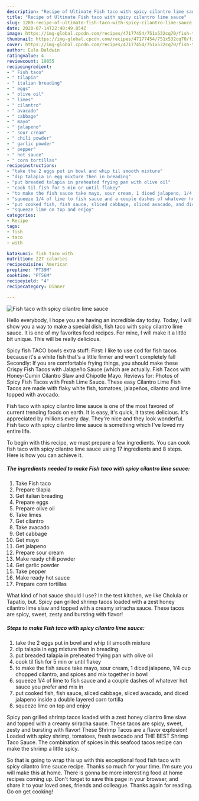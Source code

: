 ```yaml
---
description: "Recipe of Ultimate Fish taco with spicy cilantro lime sauce"
title: "Recipe of Ultimate Fish taco with spicy cilantro lime sauce"
slug: 1289-recipe-of-ultimate-fish-taco-with-spicy-cilantro-lime-sauce
date: 2020-07-14T22:40:49.854Z
image: https://img-global.cpcdn.com/recipes/47177454/751x532cq70/fish-taco-with-spicy-cilantro-lime-sauce-recipe-main-photo.jpg
thumbnail: https://img-global.cpcdn.com/recipes/47177454/751x532cq70/fish-taco-with-spicy-cilantro-lime-sauce-recipe-main-photo.jpg
cover: https://img-global.cpcdn.com/recipes/47177454/751x532cq70/fish-taco-with-spicy-cilantro-lime-sauce-recipe-main-photo.jpg
author: Eula Baldwin
ratingvalue: 4
reviewcount: 19855
recipeingredient:
- " Fish taco"
- " tilapia"
- " italian breading"
- " eggs"
- " olive oil"
- " limes"
- " cilantro"
- " avacado"
- " cabbage"
- " mayo"
- " jalapeno"
- " sour cream"
- " chili powder"
- " garlic powder"
- " pepper"
- " hot sauce"
- " corn tortillas"
recipeinstructions:
- "take the 2 eggs put in bowl and whip til smooth mixture"
- "dip talapia in egg mixture then in breading"
- "put breaded talapia in preheated frying pan with olive oil"
- "cook til fish for 5 min or until flakey"
- "to make the fish sauce take mayo, sour cream, 1 diced jalapeno, 1/4 cup chopped cilantro, and spices and mix together in bowl"
- "squeeze 1/4 of lime to fish sauce and a couple dashes of whatever hot sauce you prefer and mix in"
- "put cooked fish, fish sauce, sliced cabbage, sliced avacado, and diced jalapeno inside a double layered corn tortilla"
- "squeeze lime on top and enjoy"
categories:
- Recipe
tags:
- fish
- taco
- with

katakunci: fish taco with 
nutrition: 227 calories
recipecuisine: American
preptime: "PT39M"
cooktime: "PT56M"
recipeyield: "4"
recipecategory: Dinner

---
```



![Fish taco with spicy cilantro lime sauce](https://img-global.cpcdn.com/recipes/47177454/751x532cq70/fish-taco-with-spicy-cilantro-lime-sauce-recipe-main-photo.jpg)

Hello everybody, I hope you are having an incredible day today. Today, I will show you a way to make a special dish, fish taco with spicy cilantro lime sauce. It is one of my favorites food recipes. For mine, I will make it a little bit unique. This will be really delicious.

Spicy fish TACO bowls extra stuff: First: I like to use cod for fish tacos because it&#39;s a white fish that&#39;s a little firmer and won&#39;t completely fall Secondly: If you are comfortable frying things, you should make these Crispy Fish Tacos with Jalapeño Sauce (which are actually. Fish Tacos with Honey-Cumin Cilantro Slaw and Chipotle Mayo. Reviews for: Photos of Spicy Fish Tacos with Fresh Lime Sauce. These easy Cilantro Lime Fish Tacos are made with flaky white fish, tomatoes, jalapeños, cilantro and lime topped with avocado.

Fish taco with spicy cilantro lime sauce is one of the most favored of current trending foods on earth. It is easy, it's quick, it tastes delicious. It's appreciated by millions every day. They're nice and they look wonderful. Fish taco with spicy cilantro lime sauce is something which I've loved my entire life.


To begin with this recipe, we must prepare a few ingredients. You can cook fish taco with spicy cilantro lime sauce using 17 ingredients and 8 steps. Here is how you can achieve it.

<!--inarticleads1-->

##### The ingredients needed to make Fish taco with spicy cilantro lime sauce:

1. Take  Fish taco
1. Prepare  tilapia
1. Get  italian breading
1. Prepare  eggs
1. Prepare  olive oil
1. Take  limes
1. Get  cilantro
1. Take  avacado
1. Get  cabbage
1. Get  mayo
1. Get  jalapeno
1. Prepare  sour cream
1. Make ready  chili powder
1. Get  garlic powder
1. Take  pepper
1. Make ready  hot sauce
1. Prepare  corn tortillas


What kind of hot sauce should I use? In the test kitchen, we like Cholula or Tapatio, but. Spicy pan grilled shrimp tacos loaded with a zest honey cilantro lime slaw and topped with a creamy sriracha sauce. These tacos are spicy, sweet, zesty and bursting with flavor! 

<!--inarticleads2-->

##### Steps to make Fish taco with spicy cilantro lime sauce:

1. take the 2 eggs put in bowl and whip til smooth mixture
1. dip talapia in egg mixture then in breading
1. put breaded talapia in preheated frying pan with olive oil
1. cook til fish for 5 min or until flakey
1. to make the fish sauce take mayo, sour cream, 1 diced jalapeno, 1/4 cup chopped cilantro, and spices and mix together in bowl
1. squeeze 1/4 of lime to fish sauce and a couple dashes of whatever hot sauce you prefer and mix in
1. put cooked fish, fish sauce, sliced cabbage, sliced avacado, and diced jalapeno inside a double layered corn tortilla
1. squeeze lime on top and enjoy


Spicy pan grilled shrimp tacos loaded with a zest honey cilantro lime slaw and topped with a creamy sriracha sauce. These tacos are spicy, sweet, zesty and bursting with flavor! These Shrimp Tacos are a flavor explosion! Loaded with spicy shrimp, tomatoes, fresh avocado and THE BEST Shrimp Taco Sauce. The combination of spices in this seafood tacos recipe can make the shrimp a little spicy. 

So that is going to wrap this up with this exceptional food fish taco with spicy cilantro lime sauce recipe. Thanks so much for your time. I'm sure you will make this at home. There is gonna be more interesting food at home recipes coming up. Don't forget to save this page in your browser, and share it to your loved ones, friends and colleague. Thanks again for reading. Go on get cooking!
